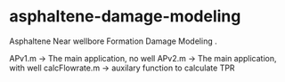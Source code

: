 # asphaltene-damage-modeling
Asphaltene Near wellbore Formation Damage Modeling .

APv1.m -> The main application, no well
APv2.m -> The main application, with well
calcFlowrate.m -> auxilary function to calculate TPR

